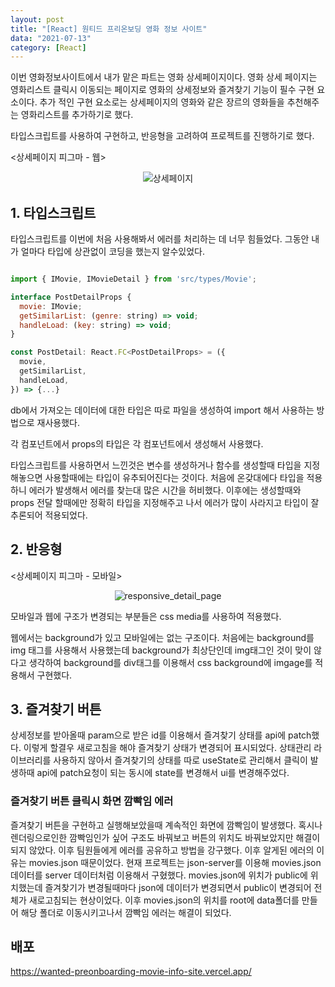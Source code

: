 ```yaml
---
layout: post
title: "[React] 원티드 프리온보딩 영화 정보 사이트"
data: "2021-07-13"
category: [React]
---
```


이번 영화정보사이트에서 내가 맡은 파트는 영화 상세페이지이다. 영화 상세 페이지는 영화리스트 클릭시 이동되는 페이지로 영화의 상세정보와 즐겨찾기 기능이 필수 구현 요소이다. 추가 적인 구현 요소로는 상세페이지의 영화와 같은 장르의 영화들을 추천해주는 영화리스트를 추가하기로 했다.

타입스크립트를 사용하여 구현하고, 반응형을 고려하여 프로젝트를 진행하기로 했다.

<상세페이지 피그마 - 웹>

<p align="center">
  <img src="https://user-images.githubusercontent.com/92876884/184994033-8d8a19ba-e4c5-4890-a91b-377d6644359f.png" alt="상세페이지" />
</p>

## 1. 타입스크립트

타입스크립트를 이번에 처음 사용해봐서 에러를 처리하는 데 너무 힘들었다. 그동안 내가 얼마다 타입에 상관없이 코딩을 했는지 알수있었다.

```js

import { IMovie, IMovieDetail } from 'src/types/Movie';

interface PostDetailProps {
  movie: IMovie;
  getSimilarList: (genre: string) => void;
  handleLoad: (key: string) => void;
}

const PostDetail: React.FC<PostDetailProps> = ({
  movie,
  getSimilarList,
  handleLoad,
}) => {...}

```

db에서 가져오는 데이터에 대한 타입은 따로 파일을 생성하여 import 해서 사용하는 방법으로 재사용했다.

각 컴포넌트에서 props의 타입은 각 컴포넌트에서 생성해서 사용했다.

타입스크립트를 사용하면서 느낀것은 변수를 생성하거나 함수를 생성할때 타입을 지정해놓으면 사용할때에는 타입이 유추되어진다는 것이다. 처음에 온갖대에다 타입을 적용하니 에러가 발생해서 에러를 찾는대 많은 시간을 허비했다. 이후에는 생성할때와 props 전달 할때에만 정확히 타입을 지정해주고 나서 에러가 많이 사라지고 타입이 잘 추론되어 적용되었다.

## 2. 반응형

<상세페이지 피그마 - 모바일>

<p align="center">
<img alt="responsive_detail_page" src="https://user-images.githubusercontent.com/92876884/184994036-e9876de9-1ddf-4f8b-aa5c-e0539a9a4695.png" />
</p>

모바일과 웹에 구조가 변경되는 부분들은 css media를 사용하여 적용했다.

웹에서는 background가 있고 모바일에는 없는 구조이다. 처음에는 background를 img 태그를 사용해서 사용했는데 background가 최상단인데 img태그인 것이 맞이 않다고 생각하여 background를 div태그를 이용해서 css background에 imgage를 적용해서 구현했다.

## 3. 즐겨찾기 버튼

상세정보를 받아올때 param으로 받은 id를 이용해서 즐겨찾기 상태를 api에 patch했다. 이렇게 할결우 새로고침을 해야 즐겨찾기 상태가 변경되어 표시되었다. 상태관리 라이브러리를 사용하지 않아서 즐겨찾기의 상태를 따로 useState로 관리해서 클릭이 발생하때 api에 patch요청이 되는 동시에 state를 변경해서 ui를 변경해주었다.

### 즐겨찾기 버튼 클릭시 화면 깜빡임 에러

즐겨찾기 버튼을 구현하고 실행해보았을때 계속적인 화면에 깜빡임이 발생했다. 혹시나 렌더링으로인한 깜빡임인가 싶어 구조도 바꿔보고 버튼의 위치도 바꿔보았지만 해결이 되지 않았다. 이후 팀원들에게 에러를 공유하고 방법을 강구했다. 이후 알게된 에러의 이유는 movies.json 때문이었다. 현재 프로젝트는 json-server를 이용해 movies.json 데이터를 server 데이터처럼 이용해서 구혔했다. movies.json에 위치가 public에 위치했는데 즐겨찾기가 변경될때마다 json에 데이터가 변경되면서 public이 변경되어 전체가 새로고침되는 현상이었다. 이후 movies.json의 위치를 root에 data폴더를 만들어 해당 폴더로 이동시키고나서 깜빡임 에러는 해결이 되었다.

## 배포

<a href="https://wanted-preonboarding-movie-info-site.vercel.app/">https://wanted-preonboarding-movie-info-site.vercel.app/</a>
